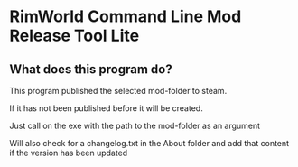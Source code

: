 # RimWorld Command Line Mod Release Tool Lite

## What does this program do?
This program published the selected mod-folder to steam.

If it has not been published before it will be created.

Just call on the exe with the path to the mod-folder as an argument

Will also check for a changelog.txt in the About folder and add that content if the version has been updated